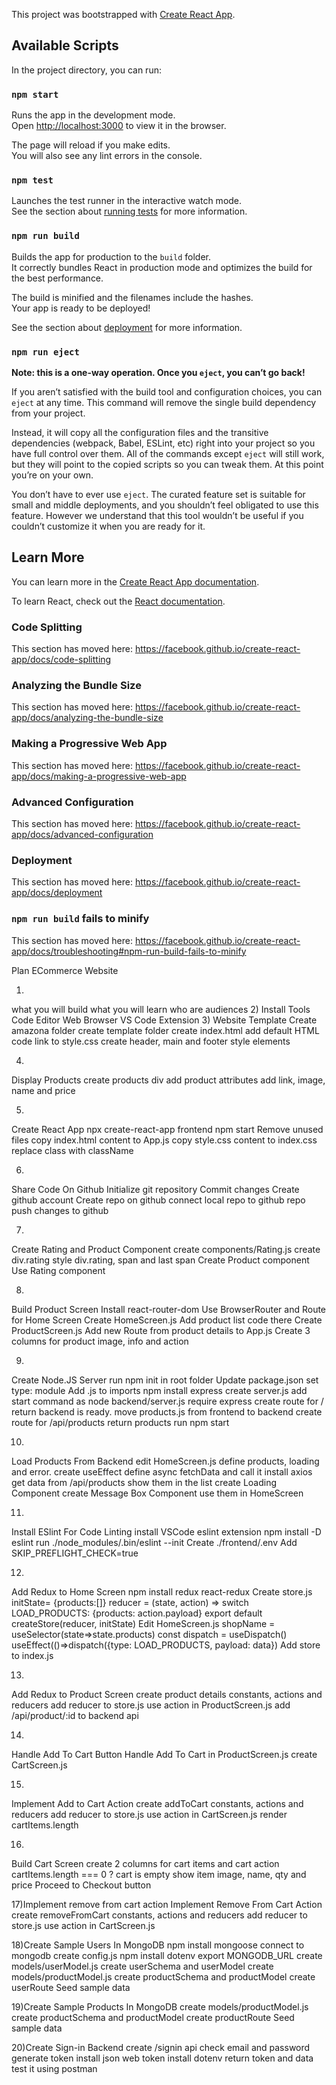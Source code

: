 This project was bootstrapped with [Create React App](https://github.com/facebook/create-react-app).

## Available Scripts

In the project directory, you can run:

### `npm start`

Runs the app in the development mode.<br />
Open [http://localhost:3000](http://localhost:3000) to view it in the browser.

The page will reload if you make edits.<br />
You will also see any lint errors in the console.

### `npm test`

Launches the test runner in the interactive watch mode.<br />
See the section about [running tests](https://facebook.github.io/create-react-app/docs/running-tests) for more information.

### `npm run build`

Builds the app for production to the `build` folder.<br />
It correctly bundles React in production mode and optimizes the build for the best performance.

The build is minified and the filenames include the hashes.<br />
Your app is ready to be deployed!

See the section about [deployment](https://facebook.github.io/create-react-app/docs/deployment) for more information.

### `npm run eject`

**Note: this is a one-way operation. Once you `eject`, you can’t go back!**

If you aren’t satisfied with the build tool and configuration choices, you can `eject` at any time. This command will remove the single build dependency from your project.

Instead, it will copy all the configuration files and the transitive dependencies (webpack, Babel, ESLint, etc) right into your project so you have full control over them. All of the commands except `eject` will still work, but they will point to the copied scripts so you can tweak them. At this point you’re on your own.

You don’t have to ever use `eject`. The curated feature set is suitable for small and middle deployments, and you shouldn’t feel obligated to use this feature. However we understand that this tool wouldn’t be useful if you couldn’t customize it when you are ready for it.

## Learn More

You can learn more in the [Create React App documentation](https://facebook.github.io/create-react-app/docs/getting-started).

To learn React, check out the [React documentation](https://reactjs.org/).

### Code Splitting

This section has moved here: https://facebook.github.io/create-react-app/docs/code-splitting

### Analyzing the Bundle Size

This section has moved here: https://facebook.github.io/create-react-app/docs/analyzing-the-bundle-size

### Making a Progressive Web App

This section has moved here: https://facebook.github.io/create-react-app/docs/making-a-progressive-web-app

### Advanced Configuration

This section has moved here: https://facebook.github.io/create-react-app/docs/advanced-configuration

### Deployment

This section has moved here: https://facebook.github.io/create-react-app/docs/deployment

### `npm run build` fails to minify

This section has moved here: https://facebook.github.io/create-react-app/docs/troubleshooting#npm-run-build-fails-to-minify

Plan ECommerce Website

1) 
what you will build
what you will learn
who are audiences
2)
Install Tools
Code Editor
Web Browser
VS Code Extension
3)
Website Template
Create amazona folder
create template folder
create index.html
add default HTML code
link to style.css
create header, main and footer
style elements

4)
Display Products
create products div
add product attributes
add link, image, name and price

5)
Create React App
npx create-react-app frontend
npm start
Remove unused files
copy index.html content to App.js
copy style.css content to index.css
replace class with className

6)

Share Code On Github
Initialize git repository
Commit changes
Create github account
Create repo on github
connect local repo to github repo
push changes to github

7)

Create Rating and Product Component
create components/Rating.js
create div.rating
style div.rating, span and last span
Create Product component
Use Rating component

8)

Build Product Screen
Install react-router-dom
Use BrowserRouter and Route for Home Screen
Create HomeScreen.js
Add product list code there
Create ProductScreen.js
Add new Route from product details to App.js
Create 3 columns for product image, info and action

9)

Create Node.JS Server
run npm init in root folder
Update package.json set type: module
Add .js to imports
npm install express
create server.js
add start command as node backend/server.js
require express
create route for / return backend is ready.
move products.js from frontend to backend
create route for /api/products
return products
run npm start

10)

Load Products From Backend
edit HomeScreen.js
define products, loading and error.
create useEffect
define async fetchData and call it
install axios
get data from /api/products
show them in the list
create Loading Component
create Message Box Component
use them in HomeScreen

11)

Install ESlint For Code Linting
install VSCode eslint extension
npm install -D eslint
run ./node_modules/.bin/eslint --init
Create ./frontend/.env
Add SKIP_PREFLIGHT_CHECK=true

12)

Add Redux to Home Screen
npm install redux react-redux
Create store.js
initState= {products:[]}
reducer = (state, action) => switch LOAD_PRODUCTS: {products: action.payload}
export default createStore(reducer, initState)
Edit HomeScreen.js
shopName = useSelector(state=>state.products)
const dispatch = useDispatch()
useEffect(()=>dispatch({type: LOAD_PRODUCTS, payload: data})
Add store to index.js

13)

Add Redux to Product Screen
create product details constants, actions and reducers
add reducer to store.js
use action in ProductScreen.js
add /api/product/:id to backend api

14)

Handle Add To Cart Button
Handle Add To Cart in ProductScreen.js
create CartScreen.js

15)

Implement Add to Cart Action
create addToCart constants, actions and reducers
add reducer to store.js
use action in CartScreen.js
render cartItems.length

16)

Build Cart Screen
create 2 columns for cart items and cart action
cartItems.length === 0 ? cart is empty
show item image, name, qty and price
Proceed to Checkout button

17)Implement remove from cart action
Implement Remove From Cart Action
create removeFromCart constants, actions and reducers
add reducer to store.js
use action in CartScreen.js

18)Create Sample Users In MongoDB
npm install mongoose
connect to mongodb
create config.js
npm install dotenv
export MONGODB_URL
create models/userModel.js
create userSchema and userModel
create models/productModel.js
create productSchema and productModel
create userRoute
Seed sample data

19)Create Sample Products In MongoDB
create models/productModel.js
create productSchema and productModel
create productRoute
Seed sample data

20)Create Sign-in Backend
create /signin api
check email and password
generate token
install json web token
install dotenv
return token and data
test it using postman

